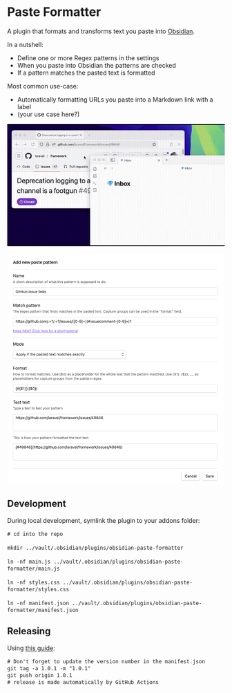 # Paste Formatter
A plugin that formats and transforms text you paste into [Obsidian](https://obsidian.md/).

In a nutshell:
- Define one or more Regex patterns in the settings
- When you paste into Obsidian the patterns are checked
- If a pattern matches the pasted text is formatted

Most common use-case:
- Automatically formatting URLs you paste into a Markdown link with a label
- (your use case here?)

![A link being pasted into Obsidian and being formatted](/img/pasting-in-action.gif)

![Screenshot of the settings page](/img/settings-page.png)

## Development
During local development, symlink the plugin to your addons folder:
```
# cd into the repo

mkdir ../vault/.obsidian/plugins/obsidian-paste-formatter

ln -nf main.js ../vault/.obsidian/plugins/obsidian-paste-formatter/main.js

ln -nf styles.css ../vault/.obsidian/plugins/obsidian-paste-formatter/styles.css

ln -nf manifest.json ../vault/.obsidian/plugins/obsidian-paste-formatter/manifest.json
```

## Releasing
Using [this guide](https://docs.obsidian.md/Plugins/Releasing/Release+your+plugin+with+GitHub+Actions):
```
# Don't forget to update the version number in the manifest.json
git tag -a 1.0.1 -m "1.0.1"
git push origin 1.0.1
# release is made automatically by GitHub Actions
```

